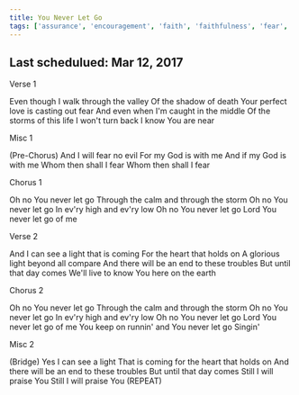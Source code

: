 ```yaml
---
title: You Never Let Go
tags: ['assurance', 'encouragement', 'faith', 'faithfulness', 'fear', 'fight-back', 'generosity', 'gods-attributes', 'love', 'perseverance', 'the-stand']
---
```


## Last schedulued: Mar 12, 2017          

Verse 1

Even though I walk through the valley
Of the shadow of death
Your perfect love is casting out fear
And even when I'm caught in the middle
Of the storms of this life
I won't turn back I know You are near

Misc 1

(Pre-Chorus)
And I will fear no evil
For my God is with me
And if my God is with me
Whom then shall I fear
Whom then shall I fear

Chorus 1

Oh no You never let go
Through the calm and through the storm
Oh no You never let go
In ev'ry high and ev'ry low
Oh no You never let go
Lord You never let go of me

Verse 2

And I can see a light that is coming
For the heart that holds on
A glorious light beyond all compare
And there will be an end to these troubles
But until that day comes
We'll live to know You here on the earth

Chorus 2

Oh no You never let go
Through the calm and through the storm
Oh no You never let go
In ev'ry high and ev'ry low
Oh no You never let go
Lord You never let go of me
You keep on runnin' and You never let go
Singin'

Misc 2

(Bridge)
Yes I can see a light
That is coming for the heart that holds on
And there will be an end to these troubles
But until that day comes
Still I will praise You
Still I will praise You
(REPEAT)
